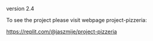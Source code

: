 version 2.4

To see the project please visit webpage project-pizzeria: 

https://replit.com/@jaszmije/project-pizzeria